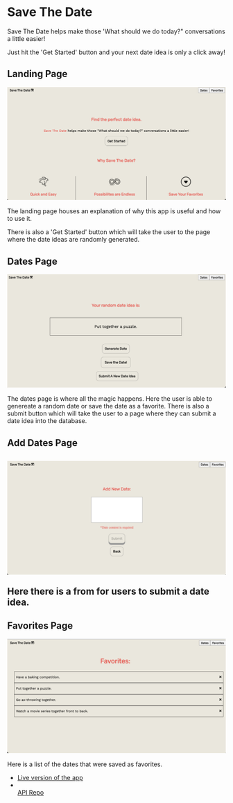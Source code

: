 <h1>Save The Date</h1>
<p> Save The Date helps make those 'What should we do today?" conversations a little easier!<p>
<p> Just hit the 'Get Started' button and your next date idea is only a click away! </p>

<h2>Landing Page </h2>
<img src='src/images/LandingPage.png' alt='screenshot of landing page' />
<p> The landing page houses an explanation of why this app is useful and how to use it.</p>
<p> There is also a 'Get Started' button which will take the user to the page where the date ideas are randomly generated.</p>

<h2>Dates Page</h2>
<img src='src/images/Datespage.png' alt='screenshot of dates page'>
<p> The dates page is where all the magic happens. Here the user is able to genereate a random date or save the date as a favorite. There is also a submit button which will take 
the user to a page where they can submit a date idea into the database.</p>

<h2>Add Dates Page<h2>
<img src='src/images/AddDates.png' alt='screenshot of add dates page'>
<p>Here there is a from for users to submit a date idea.</p>


<h2>Favorites Page</h2>
<img src='src/images/FavoritesPage.png' alt='screenshot of favorites page'>
<p>Here is a list of the dates that were saved as favorites.</p>

<ul>
    <li>
        <a href='https://save-the-date-kydtplmo7.vercel.app/'>Live version of the app</a>
    </li>
    <li>
    </li>
        <a href='https://github.com/tharwin-carr/save-the-date-api'>API Repo</a>
    </li>
</ul>